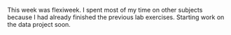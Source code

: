 This week was flexiweek. I spent most of my time on other subjects because I had already finished the previous lab exercises. Starting work on the data project soon.
